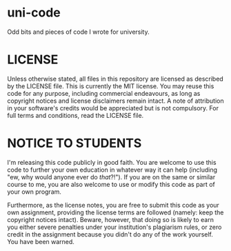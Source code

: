 uni-code
========

Odd bits and pieces of code I wrote for university.

LICENSE
=======
Unless otherwise stated, all files in this repository are licensed as described by the LICENSE file. This is currently the MIT license. You may reuse this code for any purpose, including commercial endeavours, as long as copyright notices and license disclaimers remain intact. A note of attribution in your software's credits would be appreciated but is not compulsory. For full terms and conditions, read the LICENSE file.

NOTICE TO STUDENTS
==================
I'm releasing this code publicly in good faith. You are welcome to use this code to further your own education in whatever way it can help (including "ew, why would anyone ever do *that*?!"). If you are on the same or similar course to me, you are also welcome to use or modify this code as part of your own program.

Furthermore, as the license notes, you are free to submit this code as your own assignment, providing the license terms are followed (namely: keep the copyright notices intact). Beware, however, that doing so is likely to earn you either severe penalties under your institution's plagiarism rules, or zero credit in the assignment because you didn't do any of the work yourself. You have been warned.
